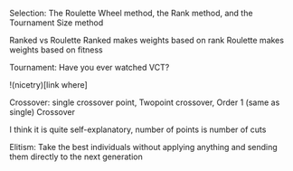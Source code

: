 Selection: The Roulette Wheel method, the Rank method, and the Tournament Size method

Ranked vs Roulette
Ranked makes weights based on rank
Roulette makes weights based on fitness

Tournament: Have you ever watched VCT?

!(nicetry)[link where]



Crossover: single crossover point, Twopoint crossover, Order 1 (same as single) Crossover

I think it is quite self-explanatory, number of points is number of cuts

Elitism: Take the best individuals without applying anything and sending them directly to the next generation
